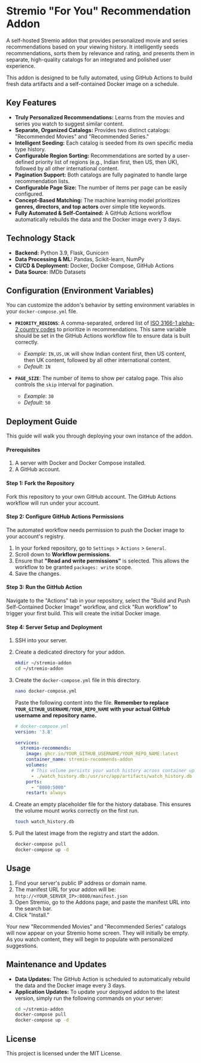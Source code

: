 # Stremio "For You" Recommendation Addon

A self-hosted Stremio addon that provides personalized movie and series recommendations based on your viewing history. It intelligently seeds recommendations, sorts them by relevance and rating, and presents them in separate, high-quality catalogs for an integrated and polished user experience.

This addon is designed to be fully automated, using GitHub Actions to build fresh data artifacts and a self-contained Docker image on a schedule.

## Key Features

-   **Truly Personalized Recommendations:** Learns from the movies and series you watch to suggest similar content.
-   **Separate, Organized Catalogs:** Provides two distinct catalogs: "Recommended Movies" and "Recommended Series."
-   **Intelligent Seeding:** Each catalog is seeded from its own specific media type history.
-   **Configurable Region Sorting:** Recommendations are sorted by a user-defined priority list of regions (e.g., Indian first, then US, then UK), followed by all other international content.
-   **Pagination Support:** Both catalogs are fully paginated to handle large recommendation lists.
-   **Configurable Page Size:** The number of items per page can be easily configured.
-   **Concept-Based Matching:** The machine learning model prioritizes **genres, directors, and top actors** over simple title keywords.
-   **Fully Automated & Self-Contained:** A GitHub Actions workflow automatically rebuilds the data and the Docker image every 3 days.

## Technology Stack
- **Backend:** Python 3.9, Flask, Gunicorn
- **Data Processing & ML:** Pandas, Scikit-learn, NumPy
- **CI/CD & Deployment:** Docker, Docker Compose, GitHub Actions
- **Data Source:** IMDb Datasets

## Configuration (Environment Variables)

You can customize the addon's behavior by setting environment variables in your `docker-compose.yml` file.

-   **`PRIORITY_REGIONS`**: A comma-separated, ordered list of [ISO 3166-1 alpha-2 country codes](https://en.wikipedia.org/wiki/List_of_ISO_3166_country_codes) to prioritize in recommendations. This same variable should be set in the GitHub Actions workflow file to ensure data is built correctly.
    -   *Example*: `IN,US,UK` will show Indian content first, then US content, then UK content, followed by all other international content.
    -   *Default*: `IN`

-   **`PAGE_SIZE`**: The number of items to show per catalog page. This also controls the `skip` interval for pagination.
    -   *Example*: `30`
    -   *Default*: `50`

## Deployment Guide

This guide will walk you through deploying your own instance of the addon.

#### Prerequisites

1.  A server with Docker and Docker Compose installed.
2.  A GitHub account.

#### Step 1: Fork the Repository

Fork this repository to your own GitHub account. The GitHub Actions workflow will run under your account.

#### Step 2: Configure GitHub Actions Permissions

The automated workflow needs permission to push the Docker image to your account's registry.

1.  In your forked repository, go to `Settings` > `Actions` > `General`.
2.  Scroll down to **Workflow permissions**.
3.  Ensure that **"Read and write permissions"** is selected. This allows the workflow to be granted `packages: write` scope.
4.  Save the changes.

#### Step 3: Run the GitHub Action

Navigate to the "Actions" tab in your repository, select the "Build and Push Self-Contained Docker Image" workflow, and click "Run workflow" to trigger your first build. This will create the initial Docker image.

#### Step 4: Server Setup and Deployment

1.  SSH into your server.

2.  Create a dedicated directory for your addon.
    ```bash
    mkdir ~/stremio-addon
    cd ~/stremio-addon
    ```

3.  Create the `docker-compose.yml` file in this directory.
    ```bash
    nano docker-compose.yml
    ```
    Paste the following content into the file. **Remember to replace `YOUR_GITHUB_USERNAME/YOUR_REPO_NAME` with your actual GitHub username and repository name.**

    ```yaml
    # docker-compose.yml
    version: '3.8'

    services:
      stremio-recommends:
        image: ghcr.io/YOUR_GITHUB_USERNAME/YOUR_REPO_NAME:latest
        container_name: stremio-recommends-addon
        volumes:
          # This volume persists your watch history across container updates.
          - ./watch_history.db:/usr/src/app/artifacts/watch_history.db
        ports:
          - "8080:5000"
        restart: always
    ```

4.  Create an empty placeholder file for the history database. This ensures the volume mount works correctly on the first run.
    ```bash
    touch watch_history.db
    ```

5.  Pull the latest image from the registry and start the addon.
    ```bash
    docker-compose pull
    docker-compose up -d
    ```

## Usage

1.  Find your server's public IP address or domain name.
2.  The manifest URL for your addon will be: `http://<YOUR_SERVER_IP>:8080/manifest.json`
3.  Open Stremio, go to the Addons page, and paste the manifest URL into the search bar.
4.  Click "Install."

Your new "Recommended Movies" and "Recommended Series" catalogs will now appear on your Stremio home screen. They will initially be empty. As you watch content, they will begin to populate with personalized suggestions.

## Maintenance and Updates

-   **Data Updates:** The GitHub Action is scheduled to automatically rebuild the data and the Docker image every 3 days.
-   **Application Updates:** To update your deployed addon to the latest version, simply run the following commands on your server:
    ```bash
    cd ~/stremio-addon
    docker-compose pull
    docker-compose up -d
    ```

## License

This project is licensed under the MIT License.

